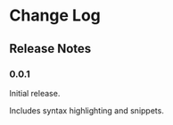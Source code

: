 # Change Log

## Release Notes

### 0.0.1

Initial release.

Includes syntax highlighting and snippets.